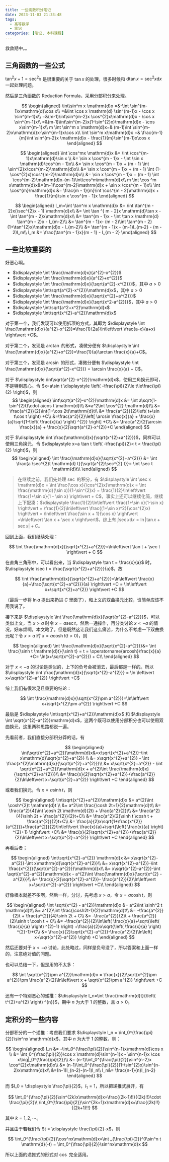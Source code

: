 ```yaml
---
title: 一些高数积分笔记
date: 2023-11-03 21:33:48
tags:
  - 高等数学
  - 笔记
categories: [笔记, 本科课程]
---
```


救救期中。。

## 三角函数的一些公式

$\tan^{2}x+1=\sec^{2}x$ 是很重要的关于 $\tan x$ 的处理，很多时候和 $\mathrm{d}\tan x = \sec^{2} x \mathrm{d}x$ 一起处理问题。

然后是三角函数的 Reduction Formula，采用分部积分来处理。

$$
\begin{aligned}
\int\sin^m x \mathrm{d}x =&-\int \sin^{m-1}x\mathrm{d}\cos x\\
=&\int \cos x \mathrm{d} \sin^{m-1}x - \cos x \sin^{m-1}x\\
=&(m-1)\int\sin^{m-2}x \cos^{2}x\mathrm{d}x - \cos x \sin^{m-1}x\\
=&(m-1)\int\sin^{m-2}x(1-\sin^{2}x)\mathrm{d}x - \cos x\sin^{m-1}x\\
m \int \sin^m x \mathrm{d}x=& (m-1)\int \sin^{m-2}x\mathrm{d}x-\sin^{m-1}x\cos x\\
\int \sin^m x\mathrm{d}x =& \frac{m-1}{m}\int \sin^{m-2}x \mathrm{d}x - \frac{1}{m}\sin^{m-1}x\cos x
\end{aligned}
$$

$$
\begin{aligned}
\int \cos^mx \mathrm{d}x &= \int \cos^{m-1}x\mathrm{d}\sin x \\
&= \sin x \cos^{m - 1}x - \int \sin x \mathrm{d}\cos^{m - 1}x\\
&= \sin x \cos^{m - 1}x + (m - 1) \int \sin^{2}x\cos^{m-2}\mathrm{d}x\\
&= \sin x \cos^{m - 1}x + (m - 1) \int (1-\cos^{2}x)\cos^{m-2}\mathrm{d}x\\
&= \sin x \cos^{m - 1}x + (m - 1) \int \cos^{m-2}\mathrm{d}x-(m-1)\int\cos^m\mathrm{d}x\\
m \int \cos ^m x\mathrm{d}x&=(m-1)\cos^{m-2}\mathrm{d}x + \sin x \cos^{m - 1}x\\
\int \cos^{m}\mathrm{d}x &= \frac{m - 1}{m}\int \cos^{m - 2}\mathrm{d}x + \frac{1}{m}\sin x \cos^{m - 1}x
\end{aligned}
$$

$$
\begin{aligned}
I_m=\int \tan^m x \mathrm{d}x &= \int \tan^{m - 2}x(\sec^{2}x - 1) \mathrm{d}x\\
&= \int \tan ^{ m - 2}x \mathrm{d}\tan x - \int \tan^{m - 2}x\mathrm{d}x\\
&= \tan^{m - 1}x - \int \tan x \mathrm{d} \tan^{m - 2}x - I_{m-2}\\
&= \tan^{m - 1}x- (m - 2)\int \tan^{m - 2}(1+\tan^{2}x)\mathrm{d}x - I_{m-2}\\
&= \tan^{m - 1}x - (m-1)I_{m-2} - (m - 2)I_m\\
I_m &= \frac{\tan^{m - 1}x}{m - 1} - I_{m - 2}
\end{aligned}
$$

## 一些比较重要的

好恶心啊。

- $\displaystyle \int \frac{\mathrm{d}x}{a^{2}-x^{2}}$
- $\displaystyle \int \frac{\mathrm{d}x}{a^{2}+x^{2}}$
- $\displaystyle \int \frac{\mathrm{d}x}{\sqrt{a^{2}-x^{2}}}$，其中 $a>0$
- $\displaystyle \int\sqrt{a^{2}-x^{2}}\mathrm{d}x$，其中 $a>0$
- $\displaystyle \int \frac{\mathrm{d}x}{\sqrt{x^{2}+a^{2}}}$
- $\displaystyle \int \frac{\mathrm{d}x}{\sqrt{x^2-a^{2}}}$，其中 $a>0$
- $\displaystyle \int\sqrt{a^2+x^2}\mathrm{d}x$
- $\displaystyle \int\sqrt{x^{2}-a^{2}}\mathrm{d}x$

对于第一个，我们发现可以使用拆项的方式，其即为 $\displaystyle \int \frac{\mathrm{d}x}{a^{2}-x^{2}}=\frac{1}{2a}\ln\left\vert \frac{a-x}{a+x} \right\vert +C$。

对于第二个，发现是 $\arctan$ 的形式，凑微分便有 $\displaystyle \int \frac{\mathrm{d}x}{a^{2}+x^{2}}=\frac{1}{a}\arctan \frac{x}{a}+C$。

对于第三个，发现是 $\arcsin$ 的形式，凑微分便有 $\displaystyle \int \frac{\mathrm{d}x}{\sqrt{a^{2}-x^{2}}} = \arcsin \frac{x}{a} + C$。

对于 $\displaystyle \int\sqrt{a^{2}-x^{2}}\mathrm{d}x$，使用三角换元即可，不是特别恶心。令 $x=a\sin t \displaystyle \left( -\frac{\pi}{2}\le t\le\frac{\pi}{2} \right)$，则
$$
\begin{aligned}
\int\sqrt{a^{2}-x^{2}}\mathrm{d}x &= \int a\sqrt{1-\sin^{2}t}\cdot a\cos t \mathrm{d}t\\
&=a^2\int \cos^{2} \mathrm{d}t\\
&= \frac{a^{2}}{2}\int(1+\cos 2t)\mathrm{d}t\\
&= \frac{a^{2}}{2}\left( t+\sin t\cos t \right) +C\\
&=\frac{a^2}{2}\left[ \arcsin \frac{x}{a} + \frac{x}{a}\sqrt{1-\left( \frac{x}{a} \right) ^{2}} \right] +C\\
&= \frac{a^2}{2}\arcsin \frac{x}{a} + \frac{x}{2}\sqrt{a^{2}-x^{2}}+C
\end{aligned}
$$

对于 $\displaystyle \int \frac{\mathrm{d}x}{\sqrt{x^{2}+a^{2}}}$，同样可以使用三角换元，令 $\displaystyle x=a \tan t \left( -\frac{\pi}{2}< t < \frac{\pi}{2} \right)$，则
$$
\begin{aligned}
\int \frac{\mathrm{d}x}{\sqrt{x^{2}+a^{2}}} &= \int \frac{a \sec^{2}t \mathrm{d} t}{\sqrt{a^{2}\sec^{2} t}}= \int \sec t \mathrm{d}t\\
\end{aligned}
$$

> 在继续之前，我们先处理 $\sec$ 的积分，有 $\displaystyle \int \sec x \mathrm{d}x = \int \frac{\cos x}{\cos^{2}x}\mathrm{d}x = \int \frac{\mathrm{d}(\sin x)}{1-\sin^{2}x} = \frac{1}{2}\ln\left\vert \frac{1+\sin x}{1 - \sin x} \right\vert + C$，事实上还可以继续化简，继续上下配凑：$\displaystyle \frac{1}{2}\ln\left\vert \frac{1+\sin x}{1-\sin x} \right\vert  = \frac{1}{2}\ln\left\vert \frac{(1+\sin x)^2}{\cos^{2}x} \right\vert = \ln\left\vert \frac{\sin x + 1}{\cos x} \right\vert =\ln\left\vert \tan x + \sec x \right\vert$，综上有 $\displaystyle \int \sec x \mathrm{d}x = \ln \left\vert \tan x + \sec x \right\vert + C$。

回到上面，我们继续处理：

$$
\int \frac{\mathrm{d}x}{\sqrt{x^{2}+a^{2}}}=\ln\left\vert \tan t + \sec t \right\vert + C
$$

在直角三角形中，可以看出来，当 $\displaystyle \tan t = \frac{x}{a}$ 时，$\displaystyle \sec t = \frac{\sqrt{x^{2}+a^{2}}}{a}$，故

$$
\int \frac{\mathrm{d}x}{\sqrt{x^{2}+a^{2}}}=\ln\left\vert \frac{x}{a}+\frac{\sqrt{x^{2}+a^{2}}}{a} \right\vert +C = \ln\left\vert x+\sqrt{x^{2}+a^{2}} \right\vert +C
$$

（最后一步将 $\ln a$ 提出来扔进 $C$ 里面了），和上文的双曲换元比较，谁简单应该不用我说了。

接下来是 $\displaystyle \int \frac{\mathrm{d}x}{\sqrt{x^{2}-a^{2}}}$，可以类似上文，当 $x > a$ 时令 $x = a\sec t$，然后一通操作，再分类讨论 $x < -a$ 的情况，好麻烦啊，本文略了。但是既然这让我们这么痛苦，为什么不考虑一下双曲换元呢？令 $x > a$ 时 $x = a\cosh t (t>0)$，则

$$
\begin{aligned}
\int \frac{\mathrm{d}x}{\sqrt{x^{2}-a^{2}}}&= \int \frac{\sinh t \mathrm{d}t}{\sinh t} = t = \operatorname{arcosh}\frac{x}{a} +C= \ln(x+\sqrt{x^{2}-a^{2}}) + C\\
\end{aligned}
$$

对于 $x<-a$ 的讨论是类似的，上下的负号会被消去，最后都是一样的。所以 $\displaystyle \int \frac{\mathrm{d}x}{\sqrt{x^{2}-a^{2}}} = \ln \left\vert x+\sqrt{x^{2}-a^{2}} \right\vert +C$

综上我们有很常见且重要的结论：

$$
\int \frac{\mathrm{d}x}{\sqrt{x^{2}\pm a^{2}}}=\ln\left\vert x+\sqrt{x^{2}\pm a^{2}} \right\vert +C
$$

最后是 $\displaystyle \int\sqrt{x^{2}+a^{2}}\mathrm{d}x$ 和 $\displaystyle \int \sqrt{x^{2}-a^{2}}\mathrm{d}x$，这两个既可以使用分部积分也可以使用双曲换元，这里两种思路都说一遍。

先看前者，我们直接分部积分莽的话，有

$$
\begin{aligned}
\int\sqrt{x^{2}+a^{2}}\mathrm{d}x&=x\sqrt{x^{2}+a^{2}}-\int x\mathrm{d}\sqrt{x^{2}+a^{2}} \\
&= x\sqrt{x^{2}+a^{2}} - \int \frac{x^{2}\mathrm{d}x}{\sqrt{x^{2}+a^{2}}}\\
&= x\sqrt{x^{2}+a^{2}} - \int \sqrt{x^{2}+a^{2}}\mathrm{d}x + a^{2}\int \frac{\mathrm{d}x}{\sqrt{x^{2}+a^{2}}}\\
&= \frac{x}{2}\sqrt{x^{2}+a^{2}}+\frac{a^{2}}{2}\ln\left\vert x+\sqrt{x^{2}+a^{2}} \right\vert +C
\end{aligned}
$$

或者我们换元，令 $x = a\sinh t$，则

$$
\begin{aligned}
\int\sqrt{x^{2}+a^{2}}\mathrm{d}x &= a^{2}\int \cosh^{2}t \mathrm{d}t \\
&= a^2\int \frac{\cosh 2t+1}{2}\mathrm{d}t\\
&= \frac{a^2}{4}\int \cosh 2t \mathrm{d}(2t) + \frac{a^2}{2}t\\
&= \frac{a^2}{4}\sinh 2t + \frac{a^{2}}{2}t+C\\
&= \frac{a^2}{2}\sinh t \cosh t + \frac{a^{2}}{2}t+C\\
&= \frac{a}{2}x\sqrt{1+\frac{x^{2}}{a^{2}}}+\frac{a^{2}}{2}\ln\left\vert \frac{x}{a}+\sqrt{\left( \frac{x}{a} \right) ^{2}+1} \right\vert +C\\
&= \frac{x}{2}\sqrt{x^{2}+a^{2}}+\frac{a^{2}}{2}\ln\left\vert x+\sqrt{x^{2}+a^{2}} \right\vert +C
\end{aligned}
$$

再看后者；

$$
\begin{aligned}
\int\sqrt{x^{2}-a^{2}} \mathrm{d}x &= x\sqrt{x^{2}-a^{2}}-\int x\mathrm{d}\sqrt{x^{2}-a^{2}}\\
&= x\sqrt{x^{2}-a^{2}}-\int \frac{x^{2}}{\sqrt{x^{2}-a^{2}}}\mathrm{d}x\\
&= x\sqrt{x^{2}-a^{2}}-\int \sqrt{x^{2}-a^{2}}\mathrm{d}x - a^{2}\int \frac{\mathrm{d}x}{\sqrt{x^{2} - a^{2}}}\\
&= \frac{x}{2}\sqrt{x^{2}-a^{2}}- \frac{a^{2}}{2}\ln\left\vert x+\sqrt{x^{2}-a^{2}} \right\vert +C\\
\end{aligned}
$$

好像根本就差不多啊，然后一样，分讨，先考虑 $x>a$，令 $x = a\cosh t$，则

$$
\begin{aligned}
\int \sqrt{x^{2} - a^{2}}\mathrm{d}x &= a^2\int \sinh^2 t \mathrm{d}t\\
&= a^{2}\int \frac{\cosh2t-1}{2}\mathrm{d}t\\
&= -\frac{a^{2}}{2}t + \frac{a^{2}}{4}\sinh 2t + C\\
&= -\frac{a^{2}}{2}t + \frac{a^{2}}{2}\sinh t \cosh t + C\\
&= -\frac{a^{2}}{2}\ln\left( \frac{x}{a}+\sqrt{\left( \frac{x}{a} \right) ^{2}-1} \right) +\frac{a}{2}x\sqrt{\left( \frac{x}{a} \right) ^{2}-1}+C\\
&= \frac{x}{2}\sqrt{x^{2}-a^{2}}-\frac{a^2}{2}\ln\left( x+\sqrt{x^{2}-a^{2}} \right) +C
\end{aligned}
$$

然后还要对于 $x<-a$ 讨论，此处略过，同样是负号没了，所以答案和上面一样的，注意绝对值的问题。

也可以总结一下，但是用的不太多：

$$
\int \sqrt{x^{2}\pm a^{2}}\mathrm{d}x = \frac{x}{2}\sqrt{x^{2}\pm a^{2}}\pm \frac{a^2}{2}\ln\left\vert x + \sqrt{x^{2}\pm a^{2}} \right\vert +C
$$

还有一个特别恶心的递推：$\displaystyle I_n=\int \frac{\mathrm{d}t}{\left( t^{2}+a^{2} \right) ^{n}}$，期中 $n$ 为大于 $1$ 的整数，且 $a>0$。

## 定积分的一些内容

分部积分的一个递推：考虑我们要求 $\displaystyle I_n = \int_0^{\frac{\pi}{2}}\sin^nx \mathrm{d}x$，其中 $n$ 为大于 $1$ 的整数，则：

$$
\begin{aligned}
I_n &= -\int_0^{\frac{\pi}{2}}\sin^{n-1}x\mathrm{d}\cos x \\
&= \int_0^{\frac{\pi}{2}}\cos x \mathrm{d}\sin^{n-1}x - \sin^{n-1}x \cos x\big|_0^{\frac{\pi}{2}}\\
&= (n-1)\int_0^{\frac{\pi}{2}}\sin^{n-2}x \cos^{2}x\mathrm{d}x\\
&= (n-1)\int_0^{\frac{\pi}{2}}(1-\sin^{2}x)\sin^{n-2}x\mathrm{d}x\\
&=(n-1)I_{n-2}-(n-1)I_n\\
I_n&= \frac{n-1}{n}I_{n-2}
\end{aligned}
$$

而 $I_0 = \displaystyle \frac{\pi}{2}$，$I_1=1$，所以把递推式展开，有

$$
\int_0^{\frac{\pi}{2}}\sin^{2k}x\mathrm{d}x=\frac{(2k-1)!!}{(2k)!!}\cdot \frac{\pi}{2}\\
\int_0^{\frac{\pi}{2}}\sin^{2k+1}x\mathrm{d}x=\frac{(2k)!!}{(2k+1)!!}
$$

其中 $k=1,2, \cdots$。

并且由于若我们令 $t = \displaystyle \frac{\pi}{2}-x$，则

$$
\int_0^{\frac{\pi}{2}}\cos^nx\mathrm{d}x=\int _{\frac{\pi}{2}}^0\sin^n t \mathrm{d}(-t) = \int_0^{\frac{\pi}{2}}\sin^nx\mathrm{d}x
$$

所以上面的递推式的形式对 $\cos$ 完全适用。